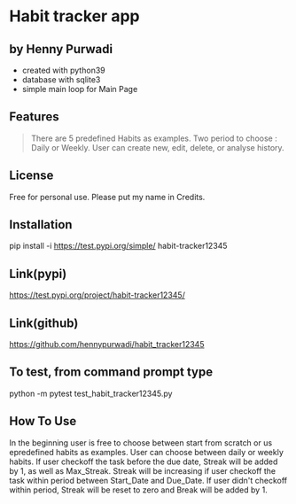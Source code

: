 # Habit tracker app
## by Henny Purwadi

- created with python39
- database with sqlite3
- simple main loop for Main Page

## Features
> There are 5 predefined Habits as examples.
> Two period to choose : Daily or Weekly.
> User can create new, edit, delete, or analyse history.

## License
Free for personal use. 
Please put my name in Credits.

## Installation
pip install -i https://test.pypi.org/simple/ habit-tracker12345

## Link(pypi)
https://test.pypi.org/project/habit-tracker12345/

## Link(github)
https://github.com/hennypurwadi/habit_tracker12345

## To test, from command prompt type
python -m pytest test_habit_tracker12345.py

## How To Use
In the beginning user is free to choose between start from scratch or us epredefined habits as examples.
User can choose between daily or weekly habits.
If user checkoff the task before the due date, Streak will be added by 1, as well as Max_Streak.
Streak will be increasing if user checkoff the task within period between Start_Date and Due_Date.
If user didn't checkoff within period, Streak will be reset to zero and Break will be added by 1.

